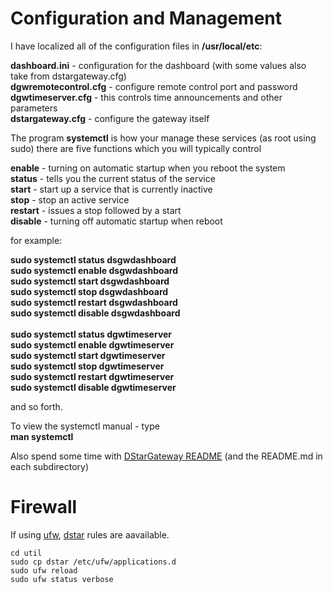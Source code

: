 # Configuration and Management

I have localized all of the configuration files in **/usr/local/etc**:

**dashboard.ini**  - configuration for the dashboard (with some values also take from dstargateway.cfg)<br/>
**dgwremotecontrol.cfg**  - configure remote control port and password<br/>
**dgwtimeserver.cfg** - this controls time announcements and other parameters<br/>
**dstargateway.cfg** - configure the gateway itself<br/>

The program **systemctl** is how your manage these services (as root using sudo) there are five functions which you will typically control

**enable** - turning on automatic startup when you reboot the system<br/>
**status** - tells you the current status of the service<br/>
**start** - start up a service that is currently inactive<br/>
**stop** - stop an active service<br/>
**restart** - issues a stop followed by a start<br/>
**disable** - turning off automatic startup when reboot<br/>

for example:

 **sudo systemctl status dsgwdashboard<br/>
 sudo systemctl enable dsgwdashboard<br/>
 sudo systemctl start dsgwdashboard<br/>
 sudo systemctl stop dsgwdashboard<br/>
 sudo systemctl restart dsgwdashboard<br/>
 sudo systemctl disable dsgwdashboard<br/>
<br/>
 sudo systemctl status dgwtimeserver<br/>
 sudo systemctl enable dgwtimeserver<br/>
 sudo systemctl start dgwtimeserver<br/>
 sudo systemctl stop dgwtimeserver<br/>
 sudo systemctl restart dgwtimeserver<br/>
 sudo systemctl disable dgwtimeserver**

and so forth.

To view the systemctl manual - type<br/>
**man systemctl**

Also spend some time with [DStarGateway README](https://github.com/F4FXL/DStarGateway/blob/develop/README.md) (and the README.md in each subdirectory)

# Firewall

If using [ufw](https://wiki.ubuntu.com/UncomplicatedFirewall), [dstar](dstar) rules are aavailable. 
```
cd util
sudo cp dstar /etc/ufw/applications.d
sudo ufw reload
sudo ufw status verbose
```

